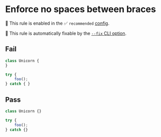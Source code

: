 # Enforce no spaces between braces

💼 This rule is enabled in the ✅ `recommended` [config](https://github.com/sindresorhus/eslint-plugin-unicorn#preset-configs-eslintconfigjs).

🔧 This rule is automatically fixable by the [`--fix` CLI option](https://eslint.org/docs/latest/user-guide/command-line-interface#--fix).

<!-- end auto-generated rule header -->
<!-- Do not manually modify this header. Run: `npm run fix:eslint-docs` -->

## Fail

```js
class Unicorn {
}
```

```js
try {
	foo();
} catch { }
```

## Pass

```js
class Unicorn {}
```

```js
try {
	foo();
} catch {}
```

